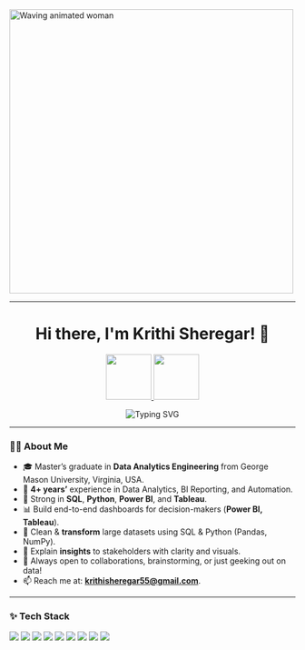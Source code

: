 <img src="https://media4.giphy.com/media/v1.Y2lkPTc5MGI3NjExbG41NjIydHNkb3JkdWE2MmxyOXFsdTA3N2wwcnZ4NHc0azhpMXlpdiZlcD12MV9pbnRlcm5hbF9naWZfYnlfaWQmY3Q9Zw/L1R1tvI9svkIWwpVYr/giphy.gif" width="500"  alt="Waving animated woman"> 

---

<h1 align="center">Hi there, I'm Krithi Sheregar! 👋</h1>


<p align="center">
  <a href="mailto:krithisheregar55@gmail.com">
    <img src="https://img.shields.io/badge/Gmail-D14836?style=for-the-badge&logo=gmail&logoColor=white" height="80">
  </a>
  <a href="https://www.linkedin.com/in/krithi-sheregar-5545071b9/">
    <img src="https://img.shields.io/badge/LinkedIn-0077B5?style=for-the-badge&logo=linkedin&logoColor=white" height="80">
  </a>
</p>

<p align="center">
  <img src="https://readme-typing-svg.demolab.com?font=Fira+Code&pause=1000&color=F76BCF&center=true&vCenter=true&lines=Data+Enthusiast;Data+Analyst+%7C+BI+Developer;Let's+build+something+amazing!" alt="Typing SVG" />
</p>

---

### 👩‍💻 About Me

- 🎓 Master’s graduate in **Data Analytics Engineering** from George Mason University, Virginia, USA.
- 💼 **4+ years’** experience in Data Analytics, BI Reporting, and Automation.
- 🧠 Strong in **SQL**, **Python**, **Power BI**, and **Tableau**.
- 📊 Build end-to-end dashboards for decision-makers (**Power BI, Tableau**).
- 🧹 Clean & **transform** large datasets using SQL & Python (Pandas, NumPy).
- 🧾 Explain **insights** to stakeholders with clarity and visuals.
- 💬 Always open to collaborations, brainstorming, or just geeking out on data!
- 📫 Reach me at: **krithisheregar55@gmail.com**.

---

### ✨ Tech Stack

<p>
  <img src="https://img.shields.io/badge/Python-FFD43B?style=for-the-badge&logo=python&logoColor=blue"/>
  <img src="https://img.shields.io/badge/SQL-4479A1?style=for-the-badge&logo=postgresql&logoColor=white"/>
  <img src="https://img.shields.io/badge/Tableau-E97627?style=for-the-badge&logo=tableau&logoColor=white"/>
  <img src="https://img.shields.io/badge/Power%20BI-F2C811?style=for-the-badge&logo=powerbi&logoColor=black"/>
  <img src="https://img.shields.io/badge/Scikit--Learn-F7931E?style=for-the-badge&logo=scikitlearn&logoColor=white"/>
  <img src="https://img.shields.io/badge/Pandas-150458?style=for-the-badge&logo=pandas&logoColor=white"/>
  <img src="https://img.shields.io/badge/NumPy-013243?style=for-the-badge&logo=numpy&logoColor=white"/>
  <img src="https://img.shields.io/badge/Azure-0078D4?style=for-the-badge&logo=microsoftazure&logoColor=white"/>
  <img src="https://img.shields.io/badge/AWS-232F3E?style=for-the-badge&logo=amazonaws&logoColor=white"/>
</p>

